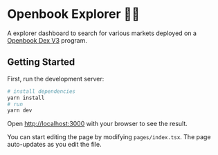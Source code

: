 # Openbook Explorer 👀💧

A explorer dashboard to search for various markets deployed on a [Openbook Dex V3](https://github.com/spacemonkeyforever/openbook-explorer) program.

## Getting Started

First, run the development server:

```bash
# install dependencies
yarn install
# run
yarn dev
```

Open [http://localhost:3000](http://localhost:3000) with your browser to see the result.

You can start editing the page by modifying `pages/index.tsx`. The page auto-updates as you edit the file.
